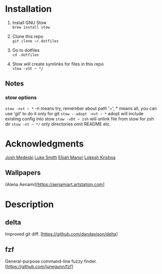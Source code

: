 # Installation
1. Install GNU Stow \
`brew install stow`

2. Clone this repo \
`git clone ~/.dotfiles`

3. Go to dotfiles \
`cd .dotfiles`

4. Stow will create symlinks for files in this repo \
`stow -vSt ~ */`

## Notes

### stow options
`stow -nvt ~ *` -n means try, remember about path '~', * means all, you can use 'git' to do it only for git
`stow --adopt -nvt ~ *` adopt will include existing config into stow
`stow -vDt ~ zsh` will unlink file from stow for zsh dir
`stow -vt ~ */` only directories omit README etc.

# Acknowledgments

[Josh Medeski](https://github.com/joshmedeski/dotfiles)
[Luke Smith](https://github.com/LukeSmithxyz/voidrice)
[Elijah Manor](https://www.youtube.com/@ElijahManor)
[Lokesh Krishna](https://github.com/lokesh-krishna/dotfiles)

## Wallpapers

(Alena Aenami)[https://aenamiart.artstation.com]

# Description

## delta

Improved git diff.
[https://github.com/dandavison/delta]

## fzf

General-purpose command-line fuzzy finder.
[https://github.com/junegunn/fzf]
